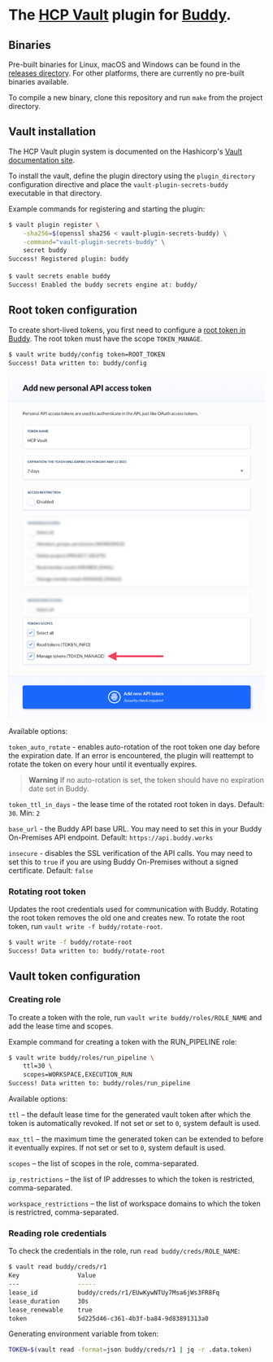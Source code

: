 # The [HCP Vault](https://www.vaultproject.io) plugin for [Buddy](https://buddy.works).

## Binaries

Pre-built binaries for Linux, macOS and Windows can be found in the [releases directory](https://github.com/buddy/vault-plugin-secrets-buddy/releases). For other platforms, there are currently no pre-built binaries available.

To compile a new binary, clone this repository and run `make` from the project directory.

## Vault installation

The HCP Vault plugin system is documented on the Hashicorp's [Vault documentation site](https://www.vaultproject.io/docs/internals/plugins.html).

To install the vault, define the plugin directory using the `plugin_directory` configuration directive and place the `vault-plugin-secrets-buddy` executable in that directory.

Example commands for registering and starting the plugin:

```sh
$ vault plugin register \
    -sha256=$(openssl sha256 < vault-plugin-secrets-buddy) \
    -command="vault-plugin-secrets-buddy" \
    secret buddy
Success! Registered plugin: buddy

$ vault secrets enable buddy
Success! Enabled the buddy secrets engine at: buddy/
```

## Root token configuration

To create short-lived tokens, you first need to configure a [root token in Buddy](/docs/api/getting-started/oauth2/personal-access-token). The root token must have the scope `TOKEN_MANAGE`.

```sh
$ vault write buddy/config token=ROOT_TOKEN
Success! Data written to: buddy/config
```

![Root token config](/root-token-config.png?raw=true)

Available options:

`token_auto_rotate` - enables auto-rotation of the root token one day before the expiration date. If an error is encountered, the plugin will reattempt to rotate the token on every hour until it eventually expires.

> **Warning**
> If no auto-rotation is set, the token should have no expiration date set in Buddy.

`token_ttl_in_days` - the lease time of the rotated root token in days. Default: `30`. Min: `2`

`base_url` - the Buddy API base URL. You may need to set this in your Buddy On-Premises API endpoint. Default: `https://api.buddy.works`

`insecure` - disables the SSL verification of the API calls. You may need to set this to `true` if you are using Buddy On-Premises without a signed certificate. Default: `false`

### Rotating root token

Updates the root credentials used for communication with Buddy. Rotating the root token removes the old one and creates new. To rotate the root token, run `vault write -f buddy/rotate-root`.

```sh
$ vault write -f buddy/rotate-root
Success! Data written to: buddy/rotate-root
```

## Vault token configuration

### Creating role

To create a token with the role, run `vault write buddy/roles/ROLE_NAME` and add the lease time and scopes.

Example command for creating a token with the RUN_PIPELINE role:

```sh
$ vault write buddy/roles/run_pipeline \
    ttl=30 \
    scopes=WORKSPACE,EXECUTION_RUN
Success! Data written to: buddy/roles/run_pipeline   
```

Available options:

`ttl` – the default lease time for the generated vault token after which the token is automatically revoked. If not set or set to `0`, system default is used.

`max_ttl` – the maximum time the generated token can be extended to before it eventually expires. If not set or set to `0`, system default is used.

`scopes` – the list of scopes in the role, comma-separated.

`ip_restrictions` – the list of IP addresses to which the token is restricted, comma-separated.

`workspace_restrictions` – the list of workspace domains to which the token is restrictred, comma-separated.

### Reading role credentials

To check the credentials in the role, run `read buddy/creds/ROLE_NAME`:

```sh
$ vault read buddy/creds/r1
Key                Value
---                -----
lease_id           buddy/creds/r1/EUwKywNTUy7Msa6jWs3FR8Fq
lease_duration     30s
lease_renewable    true
token              5d225d46-c361-4b3f-ba84-9d83891313a0
```

Generating environment variable from token:

```sh
TOKEN=$(vault read -format=json buddy/creds/r1 | jq -r .data.token)
```




